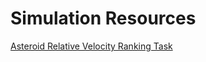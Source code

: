# Simulation Resources

[Asteroid Relative Velocity Ranking Task](../AP%20Resource%20Pages/Simulations/asteroidRelVelo.jsx)